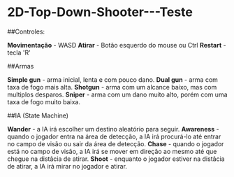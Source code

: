 # 2D-Top-Down-Shooter---Teste

##Controles:

**Movimentação** - WASD
**Atirar** - Botão esquerdo do mouse ou Ctrl
**Restart** - tecla 'R'

##Armas

**Simple gun** - arma inicial, lenta e com pouco dano.
**Dual gun** - arma com taxa de fogo mais alta.
**Shotgun** - arma com um alcance baixo, mas com multiplos desparos.
**Sniper** - arma com um dano muito alto, porém com uma taxa de fogo muito baixa.

##IA (State Machine)

**Wander** - a IA irá escolher um destino aleatório para seguir.
**Awareness** - quando o jogador entra na área de detecção, a IA irá procurá-lo até entrar no campo de visão ou sair da área de detecção.
**Chase** - quando o jogador está no campo de visão, a IA irá se mover em direção ao mesmo até que chegue na distâcia de atirar.
**Shoot** - enquanto o jogador estiver na distâcia de atirar, a IA irá mirar no jogador e atirar.

